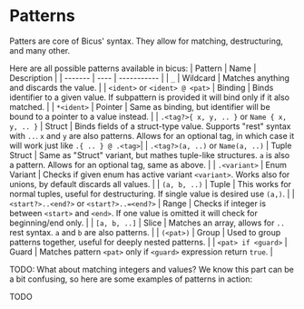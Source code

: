 # Patterns
Patters are core of Bicus' syntax.
They allow for matching, destructuring, and many other.

Here are all possible patterns available in bicus:
| Pattern | Name | Description |
| ------- | ---- | ----------- |
| `_` | Wildcard | Matches anything and discards the value. |
| `<ident>` or `<ident> @ <pat>` | Binding | Binds identifier to a given value. If subpattern is provided it will bind only if it also matched. |
| `*<ident>` | Pointer | Same as binding, but identifier will be bound to a pointer to a value instead. |
| `.<tag?>{ x, y, .. }` or `Name { x, y, .. }` | Struct | Binds fields of a struct-type value. Supports "rest" syntax with `..`. `x` and `y` are also patterns. Allows for an optional tag, in which case it will work just like `.{ .. } @ .<tag>`|
| `.<tag?>(a, ..)` or `Name(a, ..)` | Tuple Struct | Same as "Struct" variant, but mathes tuple-like structures. `a` is also a pattern. Allows for an optional tag, same as above. |
| `.<variant>` | Enum Variant | Checks if given enum has active variant `<variant>`. Works also for unions, by default discards all values. |
| `(a, b, ..)` | Tuple | This works for normal tuples, useful for destructuring. If single value is desired use `(a,)`. |
| `<start?>..<end?>` or `<start?>..=<end?>` | Range | Checks if integer is between `<start>` and `<end>`. If one value is omitted it will check for beginning/end only. |
| `[a, b, ..]` | Slice | Matches an array, allows for `..` rest syntax. `a` and `b` are also patterns. |
| `(<pat>)` | Group | Used to group patterns together, useful for deeply nested patterns. |
| `<pat> if <guard>` | Guard | Matches pattern `<pat>` only if `<guard>` expression return `true`. |

TODO: What about matching integers and values?
We know this part can be a bit confusing, so here are some examples of patterns in action:

TODO

